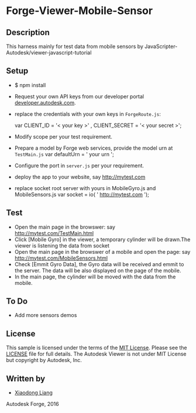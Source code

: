 # Forge-Viewer-Mobile-Sensor

## Description

This harness mainly for test data from mobile sensors by JavaScripter-Autodesk/viewer-javascript-tutorial

## Setup

* $ npm install
* Request your own API keys from our developer portal [developer.autodesk.com](http://developer.autodesk.com).
* replace the credentials with your own keys in `ForgeRoute.js`:

   var CLIENT_ID = '<  your key  >' , CLIENT_SECRET = '<  your secret  >';

* Modify scope per your test requirement.
* Prepare a model by Forge web services, provide the model urn at  `TestMain.js`
   var defaultUrn = ' your urn ';
* Configure the port in `server.js` per your requirement.
* deploy the app to your website, say http://mytest.com
* replace socket root server with yours in MobileGyro.js and MobileSensors.js
   var socket = io( ' http://mytest.com ');

## Test

* Open the main page in the browswer: say http://mytest.com/TestMain.html
* Click [Mobile Gyro] in the viewer, a temporary cylinder will be drawn.The viewer is listening the data from socket
* Open the main page in the browswer of a mobile and open the page: say http://mytest.com/MobileSensors.html
* Check [Emmit Gyro Data], the Gyro data will be received and emmit to the server. The data will be also displayed on the page of the mobile.
* In the main page, the  cylinder will be moved with the data from the mobile.

## To Do
* Add more sensors demos

## License

This sample is licensed under the terms of the [MIT License](http://opensource.org/licenses/MIT). Please see the [LICENSE](LICENSE) file for full details.
The Autodesk Viewer is not under MIT License but copyright by Autodesk, Inc.


## Written by

- [Xiaodong Liang](http://adndevblog.typepad.com/cloud_and_mobile/xiaodong-liang.html)

Autodesk Forge, 2016



